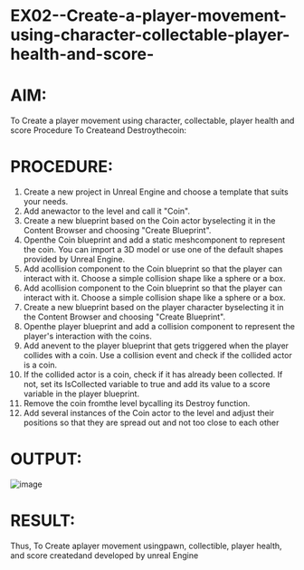 # EX02--Create-a-player-movement-using-character-collectable-player-health-and-score-
# AIM:
 To Create a player movement using character, collectable, player health and score 
 Procedure To Createand Destroythecoin:
# PROCEDURE:
 1. Create a new project in Unreal Engine and choose a template that suits your needs.
 2. Add anewactor to the level and call it "Coin".
 3. Create a new blueprint based on the Coin actor byselecting it in the Content Browser and
 choosing "Create Blueprint".
 4. Openthe Coin blueprint and add a static meshcomponent to represent the coin. You can
 import a 3D model or use one of the default shapes provided by Unreal Engine.
 5. Add acollision component to the Coin blueprint so that the player can interact with it.
 Choose a simple collision shape like a sphere or a box.
 6. Add acollision component to the Coin blueprint so that the player can interact with it.
 Choose a simple collision shape like a sphere or a box.
 7. Create a new blueprint based on the player character byselecting it in the Content
 Browser and choosing "Create Blueprint".
 8. Openthe player blueprint and add a collision component to represent the player's
 interaction with the coins.
 9. Add anevent to the player blueprint that gets triggered when the player collides with a
 coin. Use a collision event and check if the collided actor is a coin.
 10. If the collided actor is a coin, check if it has already been collected. If not, set its
 IsCollected variable to true and add its value to a score variable in the player blueprint.
 11. Remove the coin fromthe level bycalling its Destroy function.
 12. Add several instances of the Coin actor to the level and adjust their positions so that they
 are spread out and not too close to each other
# OUTPUT:
![image](https://github.com/user-attachments/assets/573a6fac-ed1d-4b41-a46e-d4a10690d96e)
# RESULT:
 Thus, To Create aplayer movement usingpawn, collectible, player health, and score createdand
 developed by unreal Engine
